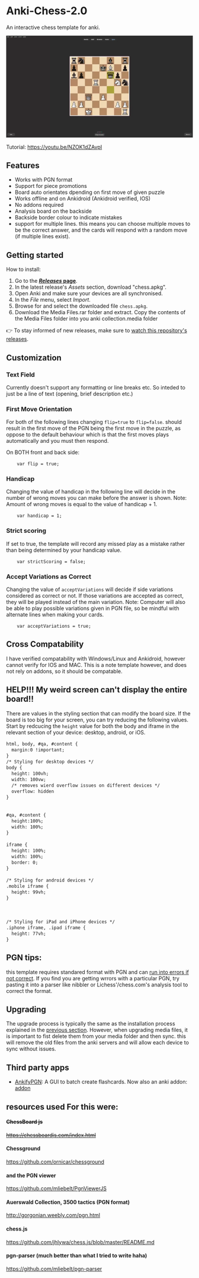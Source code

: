 # Anki-Chess-2.0
An interactive chess template for anki.

![chess GIF](examples/chess.webp)

Tutorial: https://youtu.be/NZOK1dZAvpI

## Features

- Works with PGN format
- Support for piece promotions
- Board auto orientates dpending on first move of given puzzle
- Works offline and on Ankidroid (Ankidroid verified, IOS)
- No addons required
- Analysis board on the backside
- Backside border colour to indicate mistakes
- support for multiple lines. this means you can choose multiple moves to be the correct answer, and the cards will respond with a random move (if multiple lines exist).


## Getting started

How to install:

1. Go to the **[_Releases_ page](https://github.com/TowelSniffer/Anki-Chess-2.0/releases)**.
1. In the latest release's _Assets_ section, download "chess.apkg".
1. Open Anki and make sure your devices are all synchronised.
1. In the _File_ menu, select _Import_.
1. Browse for and select the downloaded file `chess.apkg`.
1. Download the Media Files.rar folder and extract. Copy the contents of the Media Files folder into you anki collection.media folder

👉 To stay informed of new releases, make sure to [watch this repository's releases](https://help.github.com/en/articles/watching-and-unwatching-releases-for-a-repository).

## Customization

### Text Field

Currently doesn't support any formatting or line breaks etc. So inteded to just be a line of text (opening, brief description etc.)

### First Move Orientation

For both of the following lines changing `flip=true` to `flip=false`. should result in the first move of the PGN being the first move in the puzzle, as oppose to the default behaviour which is that the first moves plays automatically and you must then respond.

On BOTH front and back side:

```
    var flip = true;
```

### Handicap

Changing the value of handicap in the following line will decide in the number of wrong moves you can make before the answer is shown. Note: Amount of wrong moves is equal to the value of handicap + 1.

```
	var handicap = 1;
```

### Strict scoring

If set to true, the template will record any missed play as a mistake rather than being determined by your handicap value.

```
	var strictScoring = false;
```

### Accept Variations as Correct

Changing the value of `acceptVariations` will decide if side variations considered as correct or not. If those variations are accepted as correct, they will be played instead of the main variation. Note: Computer will also be able to play possible variations given in PGN file, so be mindful with alternate lines when making your cards.

```
	var acceptVariations = true;
```

## Cross Compatability

I have verified compatability with Windows/Linux and Ankidroid, however cannot verify for IOS and MAC. This is a note template however, and does not rely on addons, so it should be compatable. 

## HELP!!! My weird screen can't display the entire board!!

There are values in the styling section that can modify the board size. If the board is too big for your screen, you can try reducing the following values. Start by redcucing the `height` value for both the body and iframe in the relevant section of your device: desktop, android, or iOS.

```
html, body, #qa, #content {
  margin:0 !important;
}
/* Styling for desktop devices */
body {
  height: 100vh;
  width: 100vw;
  /* removes wierd overflow issues on different devices */
  overflow: hidden
}


#qa, #content {
  height:100%;
  width: 100%;
}

iframe {
  height: 100%;
  width: 100%;
  border: 0;
}

/* Styling for android devices */
.mobile iframe {
  height: 99vh;
}



/* Styling for iPad and iPhone devices */
.iphone iframe, .ipad iframe {
  height: 77vh;
}
```

## PGN tips:

this template requires standared format with PGN and can [run into errors if not correct](https://github.com/TowelSniffer/Anki-Chess-2.0/issues/50). If you find you are getting wrrors with a particular PGN, try pasting it into a parser like nibbler or Lichess'/chess.com's analysis tool to correct the format.

## Upgrading

The upgrade process is typically the same as the installation process explained in the [previous section](#getting-started). However, when upgrading media files, it is important to fist delete them from your media folder and then sync. this will remove the old files from the anki servers and will allow each device to sync without issues.

## Third party apps

- [AnkifyPGN](https://github.com/ThoughtfulSenpai/AnkifyPGN): A GUI to batch create flashcards. Now also an anki addon: [
addon](https://ankiweb.net/shared/info/569467423)

## resources used For this were:

#### ~~ChessBoard js~~
~~https://chessboardjs.com/index.html~~

#### Chessground
https://github.com/ornicar/chessground

#### and the PGN viewer
https://github.com/mliebelt/PgnViewerJS

#### Auerswald Collection, 3500 tactics (PGN format)
http://gorgonian.weebly.com/pgn.html

#### chess.js
https://github.com/jhlywa/chess.js/blob/master/README.md

#### pgn-parser (much better than what I tried to write haha)
https://github.com/mliebelt/pgn-parser
